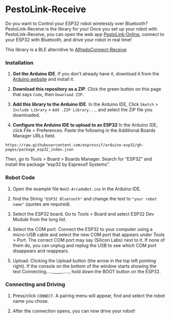 # PestoLink-Receive

Do you want to Control your ESP32 robot wirelessly over Bluetooth? PestoLink-Receive is the library for you! Once you set up your robot with PestoLink-Receive, you can open the web app [PestoLink-Online](https://github.com/AlfredoSystems/PestoLink-Online), connect to your ESP32 with Bluetooth, and drive your robot in real time!

This library is a BLE alternitive to [AlfredoConnect-Receive](https://github.com/AlfredoElectronics/AlfredoConnect-Receive)

### Installation

1. **Get the Arduino IDE**. If you don't already have it, download it from the [Arduino website](https://www.arduino.cc/en/main/software) and install it.

2. **Download this repository as a ZIP**. Click the green button on this page that says `Code`, then `Download ZIP`.

3. **Add this library to the Arduino IDE**. In the Arduino IDE, Click `Sketch` > `Include Library` > `Add .ZIP Library...`, and select the ZIP file you downloaded.

4. **Configure the Arduino IDE to upload to an ESP32** In the Arduino IDE, click File > Preferences. Paste the following in the Additional Boards Manager URLs field.

`https://raw.githubusercontent.com/espressif/arduino-esp32/gh-pages/package_esp32_index.json`

Then, go to Tools > Board > Boards Manager. Search for “ESP32” and install the package “esp32 by Espressif Systems”.

### Robot Code

1. Open the example file `NoU2-ArcadeBot.ino` in the Arduino IDE.

2. find the String `"ESP32 Bluetooth"` and change the text to `"your robot name"` (quotes are required).

3. Select the ESP32 board. Go to Tools > Board and select ESP32 Dev Module from the long list.

4. Select the COM port. Connect the ESP32 to your computer using a micro-USB cable and select the new COM port that appears under Tools > Port. The correct COM port may say (Silicon Labs) next to it. If none of them do, you can unplug and replug the USB to see which COM port disappears and reappears.

5. Upload. Clicking the Upload button (the arrow in the top left pointing right). If the console on the bottom of the window starts showing the text Connecting....._____....., hold down the BOOT button on the ESP32.

### Connecting and Driving

1. Press/click `CONNECT`. A pairing menu will appear, find and select the robot name you chose.

2. After the connection opens, you can now drive your robot!
